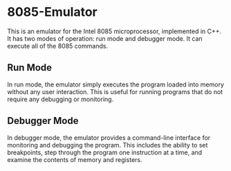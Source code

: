 # 8085-Emulator

This is an emulator for the Intel 8085 microprocessor, implemented in C++. It has two modes of operation: run mode and debugger mode. It can execute all of the 8085 commands.

## Run Mode
In run mode, the emulator simply executes the program loaded into memory without any user interaction. This is useful for running programs that do not require any debugging or monitoring.

## Debugger Mode

In debugger mode, the emulator provides a command-line interface for monitoring and debugging the program. This includes the ability to set breakpoints, step through the program one instruction at a time, and examine the contents of memory and registers.
